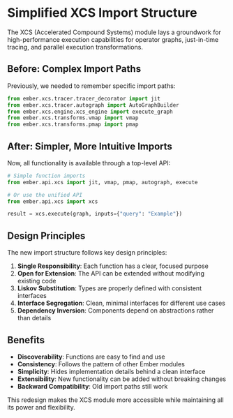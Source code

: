 # Simplified XCS Import Structure

The XCS (Accelerated Compound Systems) module lays a groundwork for high-performance execution capabilities for operator graphs, just-in-time tracing, and parallel execution transformations.

## Before: Complex Import Paths

Previously, we needed to remember specific import paths:

```python
from ember.xcs.tracer.tracer_decorator import jit
from ember.xcs.tracer.autograph import AutoGraphBuilder
from ember.xcs.engine.xcs_engine import execute_graph
from ember.xcs.transforms.vmap import vmap
from ember.xcs.transforms.pmap import pmap
```

## After: Simpler, More Intuitive Imports

Now, all functionality is available through a top-level API:

```python
# Simple function imports
from ember.api.xcs import jit, vmap, pmap, autograph, execute

# Or use the unified API
from ember.api.xcs import xcs

result = xcs.execute(graph, inputs={"query": "Example"})
```

## Design Principles

The new import structure follows key design principles:

1. **Single Responsibility**: Each function has a clear, focused purpose
2. **Open for Extension**: The API can be extended without modifying existing code
3. **Liskov Substitution**: Types are properly defined with consistent interfaces
4. **Interface Segregation**: Clean, minimal interfaces for different use cases
5. **Dependency Inversion**: Components depend on abstractions rather than details

## Benefits

- **Discoverability**: Functions are easy to find and use
- **Consistency**: Follows the pattern of other Ember modules
- **Simplicity**: Hides implementation details behind a clean interface
- **Extensibility**: New functionality can be added without breaking changes
- **Backward Compatibility**: Old import paths still work

This redesign makes the XCS module more accessible while maintaining all its power and flexibility.